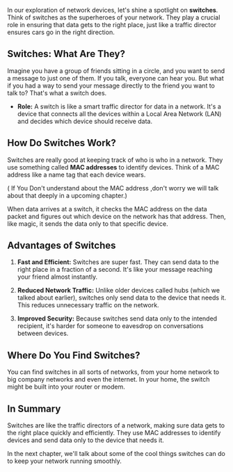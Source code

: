 In our exploration of network devices, let's shine a spotlight on **switches**. Think of switches as the superheroes of your network. They play a crucial role in ensuring that data gets to the right place, just like a traffic director ensures cars go in the right direction.

## Switches: What Are They?

Imagine you have a group of friends sitting in a circle, and you want to send a message to just one of them. If you talk, everyone can hear you. But what if you had a way to send your message directly to the friend you want to talk to? That's what a switch does.

- **Role:** A switch is like a smart traffic director for data in a network. It's a device that connects all the devices within a Local Area Network (LAN) and decides which device should receive data.

## How Do Switches Work?

Switches are really good at keeping track of who is who in a network. They use something called **MAC addresses** to identify devices. Think of a MAC address like a name tag that each device wears.

( If You Don't understand about the MAC address ,don't worry we will talk about that deeply in a upcoming chapter.)

When data arrives at a switch, it checks the MAC address on the data packet and figures out which device on the network has that address. Then, like magic, it sends the data only to that specific device.

## Advantages of Switches

1. **Fast and Efficient:** Switches are super fast. They can send data to the right place in a fraction of a second. It's like your message reaching your friend almost instantly.
    
2. **Reduced Network Traffic:** Unlike older devices called hubs (which we talked about earlier), switches only send data to the device that needs it. This reduces unnecessary traffic on the network.
    
3. **Improved Security:** Because switches send data only to the intended recipient, it's harder for someone to eavesdrop on conversations between devices.
    

## Where Do You Find Switches?

You can find switches in all sorts of networks, from your home network to big company networks and even the internet. In your home, the switch might be built into your router or modem.

## In Summary

Switches are like the traffic directors of a network, making sure data gets to the right place quickly and efficiently. They use MAC addresses to identify devices and send data only to the device that needs it.

In the next chapter, we'll talk about some of the cool things switches can do to keep your network running smoothly.
